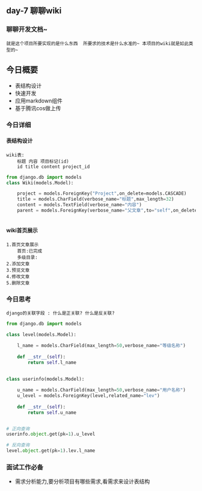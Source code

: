 ## day-7 聊聊wiki
### 聊聊开发文档~ 
    就是这个项目所要实现的是什么东西  所要求的技术是什么水准的~ 本项目的wiki就是如此类型的~
    

## 今日概要

-  表结构设计
-  快速开发
-  应用markdown组件
-  基于腾讯cos做上传



### 今日详细
#### 表结构设计
    wiki表:
        标题 内容 项目标记(id)
        id title content project_id
```python
from django.db import models
class Wiki(models.Model):

    project = models.ForeignKey("Project",on_delete=models.CASCADE)
    title = models.CharField(verbose_name="标题",max_length=32)
    content = models.TextField(verbose_name="内容")
    parent = models.ForeignKey(verbose_name="父文章",to="self",on_delete=models.CASCADE,null=True,blank=True,related_name="children")
    

```
#### wiki首页展示

    1.首页文章展示
        首页:已完成
        多级目录:     
    2.添加文章
    3.预览文章
    4.修改文章
    5.删除文章












### 今日思考
    django的关联字段 : 什么是正关联? 什么是反关联?
```python
from django.db import models

class level(models.Model):

    l_name = models.CharField(max_length=50,verbose_name="等级名称")
    
    def __str__(self):
        return self.l_name
  
  
class userinfo(models.Model):

    u_name = models.CharField(max_length=50,verbose_name="用户名称")
    u_level = models.ForeignKey(level,related_name="lev")
  
    def __str__(self):
        return self.u_name


# 正向查询
userinfo.object.get(pk=1).u_level

# 反向查询
level.object.get(pk=1).lev.l_name


```
    
### 面试工作必备
- 需求分析能力,要分析项目有哪些需求,看需求来设计表结构
